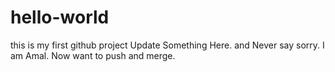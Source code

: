 # hello-world
this is my first github project
Update Something Here.
and Never say sorry.
I am Amal.
Now want to push and merge.